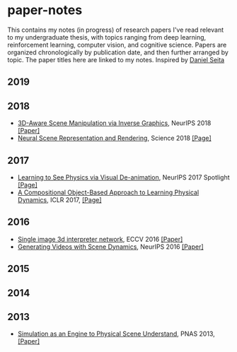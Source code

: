 # paper-notes

This contains my notes (in progress) of research papers I've read relevant to my undergraduate thesis, with topics ranging from deep learning, reinforcement learning, computer vision, and cognitive science. Papers are organized chronologically by publication date, and then further arranged by topic. The paper titles here are linked to my notes. Inspired by [Daniel Seita](https://github.com/DanielTakeshi/Paper_Notes)

## 2019

## 2018
- [3D-Aware Scene Manipulation via Inverse Graphics](https://github.com/kevinstan/paper-notes/blob/master/deep-learning/3D_Aware_Scene_Manipulation_via_Inverse_Graphics.md), NeurIPS 2018 [\[Paper\]](https://arxiv.org/abs/1808.09351)
- [Neural Scene Representation and Rendering](https://github.com/kevinstan/paper-notes/blob/master/deep-learning/Neural%20Scene%20Representation%20and%20Rendering.md), Science 2018 [\[Page\]](https://deepmind.com/blog/neural-scene-representation-and-rendering/)

## 2017
- [Learning to See Physics via Visual De-animation](https://github.com/kevinstan/paper-notes/blob/master/intuitive-physics/Learning_to_see_physics_via_visual_de_animation.md), NeurIPS 2017 Spotlight [\[Page\]](http://vda.csail.mit.edu/)
- [A Compositional Object-Based Approach to Learning Physical Dynamics](https://github.com/kevinstan/paper-notes/blob/master/intuitive-physics/A_compositional_object_based_approach_to_learning_physical_dynamics.md), ICLR 2017, [\[Page\]](http://mbchang.github.io/npe/)

## 2016
- [Single image 3d interpreter network](https://github.com/kevinstan/paper-notes/blob/master/deep-learning/Single_Image_3D_Interpreter_Network.md), ECCV 2016 [\[Paper\]](https://arxiv.org/abs/1604.08685)
- [Generating Videos with Scene Dynamics](https://github.com/kevinstan/paper-notes/blob/master/deep-learning/Generating_Videos_with_Scene_Dynamics.md), NeurIPS 2016 [\[Paper\]](https://arxiv.org/abs/1609.02612)

## 2015
## 2014
## 2013
- [Simulation as an Engine to Physical Scene Understand](https://github.com/kevinstan/paper-notes/blob/master/intuitive-physics/Simulation_as_an_Engine_of_Physical_Scene_Understanding.md), PNAS 2013, [\[Paper\]](https://www.pnas.org/content/pnas/110/45/18327.full.pdf)
